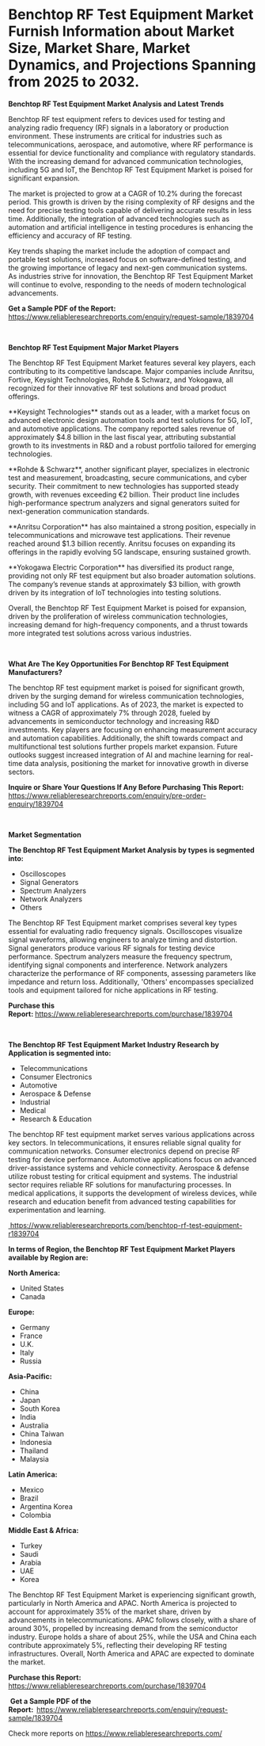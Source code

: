 <p><h1>Benchtop RF Test Equipment Market Furnish Information about Market Size, Market Share, Market Dynamics, and Projections Spanning from 2025 to 2032.</h1></p><p><strong>Benchtop RF Test Equipment Market Analysis and Latest Trends</strong></p>
<p><p>Benchtop RF test equipment refers to devices used for testing and analyzing radio frequency (RF) signals in a laboratory or production environment. These instruments are critical for industries such as telecommunications, aerospace, and automotive, where RF performance is essential for device functionality and compliance with regulatory standards. With the increasing demand for advanced communication technologies, including 5G and IoT, the Benchtop RF Test Equipment Market is poised for significant expansion.</p><p>The market is projected to grow at a CAGR of 10.2% during the forecast period. This growth is driven by the rising complexity of RF designs and the need for precise testing tools capable of delivering accurate results in less time. Additionally, the integration of advanced technologies such as automation and artificial intelligence in testing procedures is enhancing the efficiency and accuracy of RF testing.</p><p>Key trends shaping the market include the adoption of compact and portable test solutions, increased focus on software-defined testing, and the growing importance of legacy and next-gen communication systems. As industries strive for innovation, the Benchtop RF Test Equipment Market will continue to evolve, responding to the needs of modern technological advancements.</p></p>
<p><strong>Get a Sample PDF of the Report:&nbsp;</strong> <a href="https://www.reliableresearchreports.com/enquiry/request-sample/1839704?utm_campaign=2098&utm_medium=2&utm_source=Github&utm_content=ia&utm_term=28022025&utm_id=benchtop-rf-test-equipment">https://www.reliableresearchreports.com/enquiry/request-sample/1839704</a></p>
<p>&nbsp;</p>
<p><strong>Benchtop RF Test Equipment Major Market Players</strong></p>
<p><p>The Benchtop RF Test Equipment Market features several key players, each contributing to its competitive landscape. Major companies include Anritsu, Fortive, Keysight Technologies, Rohde & Schwarz, and Yokogawa, all recognized for their innovative RF test solutions and broad product offerings. </p><p>**Keysight Technologies** stands out as a leader, with a market focus on advanced electronic design automation tools and test solutions for 5G, IoT, and automotive applications. The company reported sales revenue of approximately $4.8 billion in the last fiscal year, attributing substantial growth to its investments in R&D and a robust portfolio tailored for emerging technologies.</p><p>**Rohde & Schwarz**, another significant player, specializes in electronic test and measurement, broadcasting, secure communications, and cyber security. Their commitment to new technologies has supported steady growth, with revenues exceeding €2 billion. Their product line includes high-performance spectrum analyzers and signal generators suited for next-generation communication standards.</p><p>**Anritsu Corporation** has also maintained a strong position, especially in telecommunications and microwave test applications. Their revenue reached around $1.3 billion recently. Anritsu focuses on expanding its offerings in the rapidly evolving 5G landscape, ensuring sustained growth.</p><p>**Yokogawa Electric Corporation** has diversified its product range, providing not only RF test equipment but also broader automation solutions. The company’s revenue stands at approximately $3 billion, with growth driven by its integration of IoT technologies into testing solutions.</p><p>Overall, the Benchtop RF Test Equipment Market is poised for expansion, driven by the proliferation of wireless communication technologies, increasing demand for high-frequency components, and a thrust towards more integrated test solutions across various industries.</p></p>
<p>&nbsp;</p>
<p><strong>What Are The Key Opportunities For Benchtop RF Test Equipment Manufacturers?</strong></p>
<p><p>The benchtop RF test equipment market is poised for significant growth, driven by the surging demand for wireless communication technologies, including 5G and IoT applications. As of 2023, the market is expected to witness a CAGR of approximately 7% through 2028, fueled by advancements in semiconductor technology and increasing R&D investments. Key players are focusing on enhancing measurement accuracy and automation capabilities. Additionally, the shift towards compact and multifunctional test solutions further propels market expansion. Future outlooks suggest increased integration of AI and machine learning for real-time data analysis, positioning the market for innovative growth in diverse sectors.</p></p>
<p><strong>Inquire or Share Your Questions If Any Before Purchasing This Report:</strong> <a href="https://www.reliableresearchreports.com/enquiry/pre-order-enquiry/1839704?utm_campaign=2098&utm_medium=2&utm_source=Github&utm_content=ia&utm_term=28022025&utm_id=benchtop-rf-test-equipment">https://www.reliableresearchreports.com/enquiry/pre-order-enquiry/1839704</a></p>
<p>&nbsp;</p>
<p><strong>Market Segmentation</strong></p>
<p><strong>The Benchtop RF Test Equipment Market Analysis by types is segmented into:</strong></p>
<p><ul><li>Oscilloscopes</li><li>Signal Generators</li><li>Spectrum Analyzers</li><li>Network Analyzers</li><li>Others</li></ul></p>
<p><p>The Benchtop RF Test Equipment market comprises several key types essential for evaluating radio frequency signals. Oscilloscopes visualize signal waveforms, allowing engineers to analyze timing and distortion. Signal generators produce various RF signals for testing device performance. Spectrum analyzers measure the frequency spectrum, identifying signal components and interference. Network analyzers characterize the performance of RF components, assessing parameters like impedance and return loss. Additionally, 'Others' encompasses specialized tools and equipment tailored for niche applications in RF testing.</p></p>
<p><strong>Purchase this Report:&nbsp;</strong><a href="https://www.reliableresearchreports.com/purchase/1839704?utm_campaign=2098&utm_medium=2&utm_source=Github&utm_content=ia&utm_term=28022025&utm_id=benchtop-rf-test-equipment">https://www.reliableresearchreports.com/purchase/1839704</a></p>
<p>&nbsp;</p>
<p><strong>The Benchtop RF Test Equipment Market Industry Research by Application is segmented into:</strong></p>
<p><ul><li>Telecommunications</li><li>Consumer Electronics</li><li>Automotive</li><li>Aerospace & Defense</li><li>Industrial</li><li>Medical</li><li>Research & Education</li></ul></p>
<p><p>The benchtop RF test equipment market serves various applications across key sectors. In telecommunications, it ensures reliable signal quality for communication networks. Consumer electronics depend on precise RF testing for device performance. Automotive applications focus on advanced driver-assistance systems and vehicle connectivity. Aerospace & defense utilize robust testing for critical equipment and systems. The industrial sector requires reliable RF solutions for manufacturing processes. In medical applications, it supports the development of wireless devices, while research and education benefit from advanced testing capabilities for experimentation and learning.</p></p>
<p><a href="https://www.reliableresearchreports.com/benchtop-rf-test-equipment-r1839704?utm_campaign=2098&utm_medium=2&utm_source=Github&utm_content=ia&utm_term=28022025&utm_id=benchtop-rf-test-equipment">&nbsp;https://www.reliableresearchreports.com/benchtop-rf-test-equipment-r1839704</a></p>
<p><strong>In terms of Region, the Benchtop RF Test Equipment Market Players available by Region are:</strong></p>
<p>
    <p> <strong> North America: </strong>
        <ul>
            <li>United States</li>
            <li>Canada</li>
        </ul>
        </p> 
    <p> <strong> Europe: </strong>
        <ul>
            <li>Germany</li>
            <li>France</li>
            <li>U.K.</li>
            <li>Italy</li>
            <li>Russia</li>
        </ul>
        </p> 
    <p> <strong> Asia-Pacific: </strong>
        <ul>
            <li>China</li>
            <li>Japan</li>
            <li>South Korea</li>
            <li>India</li>
            <li>Australia</li>
            <li>China Taiwan</li>
            <li>Indonesia</li>
            <li>Thailand</li>
            <li>Malaysia</li>
        </ul>
        </p> 
    <p> <strong> Latin America: </strong>
        <ul>
            <li>Mexico</li>
            <li>Brazil</li>
            <li>Argentina Korea</li>
            <li>Colombia</li>
        </ul>
        </p> 
    <p> <strong> Middle East & Africa: </strong>
        <ul>
            <li>Turkey</li>
            <li>Saudi</li>
            <li>Arabia</li>
            <li>UAE</li>
            <li>Korea</li>
        </ul>
    </p>
    </p>
<p><p>The Benchtop RF Test Equipment Market is experiencing significant growth, particularly in North America and APAC. North America is projected to account for approximately 35% of the market share, driven by advancements in telecommunications. APAC follows closely, with a share of around 30%, propelled by increasing demand from the semiconductor industry. Europe holds a share of about 25%, while the USA and China each contribute approximately 5%, reflecting their developing RF testing infrastructures. Overall, North America and APAC are expected to dominate the market.</p></p>
<p><strong>Purchase this Report: </strong><a href="https://www.reliableresearchreports.com/purchase/1839704?utm_campaign=2098&utm_medium=2&utm_source=Github&utm_content=ia&utm_term=28022025&utm_id=benchtop-rf-test-equipment">https://www.reliableresearchreports.com/purchase/1839704</a></p>
<p>&nbsp;<strong>Get a Sample PDF of the Report:&nbsp;&nbsp;</strong><a href="https://www.reliableresearchreports.com/enquiry/request-sample/1839704?utm_campaign=2098&utm_medium=2&utm_source=Github&utm_content=ia&utm_term=28022025&utm_id=benchtop-rf-test-equipment">https://www.reliableresearchreports.com/enquiry/request-sample/1839704</a></p>
<p><strong></strong></p>
<p>Check more reports on <a href="https://www.reliableresearchreports.com/?utm_campaign=2098&utm_medium=2&utm_source=Github&utm_content=ia&utm_term=28022025&utm_id=benchtop-rf-test-equipment">https://www.reliableresearchreports.com/</a></p>